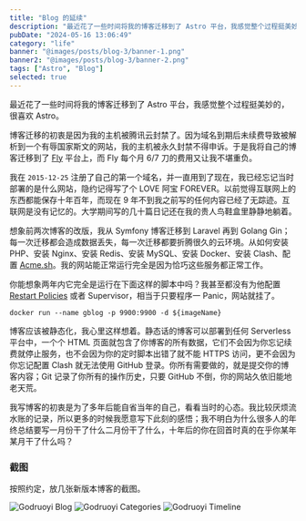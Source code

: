 ```yaml
---
title: "Blog 的延续"
description: "最近花了一些时间将我的博客迁移到了 Astro 平台，我感觉整个过程挺美妙的，很喜欢 Astro。"
pubDate: "2024-05-16 13:06:49"
category: "life"
banner: "@images/posts/blog-3/banner-1.png"
banner2: "@images/posts/blog-3/banner-2.png"
tags: ["Astro", "Blog"]
selected: true
---
```


最近花了一些时间将我的博客迁移到了 Astro 平台，我感觉整个过程挺美妙的，很喜欢 Astro。

博客迁移的初衷是因为我的主机被腾讯云封禁了。因为域名到期后未续费导致被解析到一个有辱国家斯文的网站，我的主机被永久封禁不得申诉。于是我将自己的博客迁移到了 [Fly](https://fly.io) 平台上，而 Fly 每个月 6/7 刀的费用又让我不堪重负。

我在 `2015-12-25` 注册了自己的第一个域名，并一直用到了现在，我已经忘记当时部署的是什么网站，隐约记得写了个 LOVE 阿宝 FOREVER。以前觉得互联网上的东西都能保存十年百年，而现在 9 年不到我之前写的任何内容已经了无踪迹。互联网是没有记忆的。大学期间写的几十篇日记还在我的贵人鸟鞋盒里静静地躺着。

想象前两次博客的改版，我从 Symfony 博客迁移到 Laravel 再到 Golang Gin；每一次迁移都会造成数据丢失，每一次迁移都要折腾很久的云环境。从如何安装 PHP、安装 Nginx、安装 Redis、安装 MySQL、安装 Docker、安装 Clash、配置 [Acme.sh](https://github.com/Neilpang/acme.sh)。我的网站能正常运行完全是因为恰巧这些服务都正常工作。

你能想象两年内它完全是运行在下面这样的脚本中吗？我甚至都没有为他配置 [Restart Policies](https://docs.docker.com/config/containers/start-containers-automatically/) 或者 Supervisor，相当于只要程序一 Panic，网站就挂了。

```sheel
docker run --name gblog -p 9900:9900 -d ${imageName}
```

博客应该被静态化，我心里这样想着。静态话的博客可以部署到任何 Serverless 平台中，一个个 HTML 页面就包含了你博客的所有数据，它们不会因为你忘记续费就停止服务，也不会因为你的定时脚本出错了就不能 HTTPS 访问，更不会因为你忘记配置 Clash 就无法使用 GitHub 登录。你所有需要做的，就是提交你的博客内容；Git 记录了你所有的操作历史，只要 GitHub 不倒，你的网站久依旧能地老天荒。

我写博客的初衷是为了多年后能自省当年的自己，看看当时的心态。我比较厌烦流水账的记录，所以更多的时候我愿意写下此刻的感悟；我不明白为什么很多人的年终总结要写一月份干了什么二月份干了什么，十年后的你在回首时真的在乎你某年某月干了什么吗？

### 截图

按照约定，放几张新版本博客的截图。

![Godruoyi Blog](@images/posts/blog-3/home.png)
![Godruoyi Categories](@images/posts/blog-3/categories.png)
![Godruoyi Timeline](@images/posts/blog-3/timeline.png)
